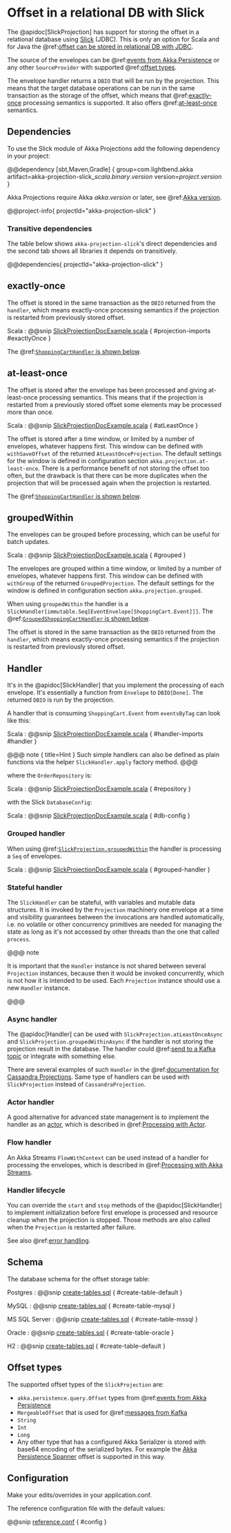 # Offset in a relational DB with Slick

The @apidoc[SlickProjection] has support for storing the offset in a relational database using
[Slick](http://scala-slick.org) (JDBC). This is only an option for Scala and for Java the
@ref:[offset can be stored in relational DB with JDBC](jdbc.md).

The source of the envelopes can be @ref:[events from Akka Persistence](eventsourced.md) or any other `SourceProvider`
with supported @ref:[offset types](#offset-types).

The envelope handler returns a `DBIO` that will be run by the projection. This means that the target database
operations can be run in the same transaction as the storage of the offset, which means that @ref:[exactly-once](#exactly-once)
processing semantics is supported. It also offers @ref:[at-least-once](#at-least-once) semantics.

## Dependencies

To use the Slick module of Akka Projections add the following dependency in your project:

@@dependency [sbt,Maven,Gradle] {
  group=com.lightbend.akka
  artifact=akka-projection-slick_$scala.binary.version$
  version=$project.version$
}

Akka Projections require Akka $akka.version$ or later, see @ref:[Akka version](overview.md#akka-version).

@@project-info{ projectId="akka-projection-slick" }

### Transitive dependencies

The table below shows `akka-projection-slick`'s direct dependencies and the second tab shows all libraries it depends on transitively.

@@dependencies{ projectId="akka-projection-slick" }

## exactly-once

The offset is stored in the same transaction as the `DBIO` returned from the `handler`, which means exactly-once
processing semantics if the projection is restarted from previously stored offset.

Scala
:  @@snip [SlickProjectionDocExample.scala](/examples/src/test/scala/docs/slick/SlickProjectionDocExample.scala) { #projection-imports #exactlyOnce }

The @ref:[`ShoppingCartHandler` is shown below](#handler).

## at-least-once

The offset is stored after the envelope has been processed and giving at-least-once processing semantics.
This means that if the projection is restarted from a previously stored offset some elements may be processed more
than once.

Scala
:  @@snip [SlickProjectionDocExample.scala](/examples/src/test/scala/docs/slick/SlickProjectionDocExample.scala) { #atLeastOnce }

The offset is stored after a time window, or limited by a number of envelopes, whatever happens first.
This window can be defined with `withSaveOffset` of the returned `AtLeastOnceProjection`.
The default settings for the window is defined in configuration section `akka.projection.at-least-once`.
There is a performance benefit of not storing the offset too often, but the drawback is that there can be more
duplicates when the projection that will be processed again when the projection is restarted.

The @ref:[`ShoppingCartHandler` is shown below](#handler).

## groupedWithin

The envelopes can be grouped before processing, which can be useful for batch updates.

Scala
:  @@snip [SlickProjectionDocExample.scala](/examples/src/test/scala/docs/slick/SlickProjectionDocExample.scala) { #grouped }

The envelopes are grouped within a time window, or limited by a number of envelopes, whatever happens first.
This window can be defined with `withGroup` of the returned `GroupedProjection`. The default settings for
the window is defined in configuration section `akka.projection.grouped`.

When using `groupedWithin` the handler is a `SlickHandler[immutable.Seq[EventEnvelope[ShoppingCart.Event]]]`.
The @ref:[`GroupedShoppingCartHandler` is shown below](#grouped-handler).

The offset is stored in the same transaction as the `DBIO` returned from the `handler`, which means exactly-once
processing semantics if the projection is restarted from previously stored offset.

## Handler

It's in the @apidoc[SlickHandler] that you implement the processing of each envelope. It's essentially a function
from `Envelope` to `DBIO[Done]`. The returned `DBIO` is run by the projection.

A handler that is consuming `ShoppingCart.Event` from `eventsByTag` can look like this:

Scala
:  @@snip [SlickProjectionDocExample.scala](/examples/src/test/scala/docs/slick/SlickProjectionDocExample.scala) { #handler-imports #handler }

@@@ note { title=Hint }
Such simple handlers can also be defined as plain functions via the helper `SlickHandler.apply` factory method.
@@@

where the `OrderRepository` is:

Scala
:  @@snip [SlickProjectionDocExample.scala](/examples/src/test/scala/docs/slick/SlickProjectionDocExample.scala) { #repository }

with the Slick `DatabaseConfig`:

Scala
:  @@snip [SlickProjectionDocExample.scala](/examples/src/test/scala/docs/slick/SlickProjectionDocExample.scala) { #db-config }


### Grouped handler

When using @ref:[`SlickProjection.groupedWithin`](#groupedwithin) the handler is processing a `Seq` of envelopes.

Scala
:  @@snip [SlickProjectionDocExample.scala](/examples/src/test/scala/docs/slick/SlickProjectionDocExample.scala) { #grouped-handler }

### Stateful handler

The `SlickHandler` can be stateful, with variables and mutable data structures. It is invoked by the `Projection` machinery
one envelope at a time and visibility guarantees between the invocations are handled automatically, i.e. no volatile
or other concurrency primitives are needed for managing the state as long as it's not accessed by other threads
than the one that called `process`.

@@@ note

It is important that the `Handler` instance is not shared between several `Projection` instances,
because then it would be invoked concurrently, which is not how it is intended to be used. Each `Projection`
instance should use a new `Handler` instance.  

@@@

### Async handler

The @apidoc[Handler] can be used with `SlickProjection.atLeastOnceAsync` and 
`SlickProjection.groupedWithinAsync` if the handler is not storing the projection result in the database.
The handler could @ref:[send to a Kafka topic](kafka.md#sending-to-kafka) or integrate with something else.

There are several examples of such `Handler` in the @ref:[documentation for Cassandra Projections](cassandra.md#handler).
Same type of handlers can be used with `SlickProjection` instead of `CassandraProjection`.

### Actor handler

A good alternative for advanced state management is to implement the handler as an [actor](https://doc.akka.io/docs/akka/current/typed/actors.html),
which is described in @ref:[Processing with Actor](actor.md).

### Flow handler

An Akka Streams `FlowWithContext` can be used instead of a handler for processing the envelopes,
which is described in @ref:[Processing with Akka Streams](flow.md).

### Handler lifecycle

You can override the `start` and `stop` methods of the @apidoc[SlickHandler] to implement initialization
before first envelope is processed and resource cleanup when the projection is stopped.
Those methods are also called when the `Projection` is restarted after failure.

See also @ref:[error handling](error.md).

## Schema

The database schema for the offset storage table:

Postgres
:  @@snip [create-tables.sql](/examples/src/test/resources/create-tables.sql) { #create-table-default }

MySQL
:  @@snip [create-tables.sql](/examples/src/test/resources/create-tables.sql) { #create-table-mysql }

MS SQL Server
:  @@snip [create-tables.sql](/examples/src/test/resources/create-tables.sql) { #create-table-mssql }

Oracle
:  @@snip [create-tables.sql](/examples/src/test/resources/create-tables.sql) { #create-table-oracle }

H2
:  @@snip [create-tables.sql](/examples/src/test/resources/create-tables.sql) { #create-table-default }


## Offset types

The supported offset types of the `SlickProjection` are:

* `akka.persistence.query.Offset` types from @ref:[events from Akka Persistence](eventsourced.md)
* `MergeableOffset` that is used for @ref:[messages from Kafka](kafka.md)
* `String`
* `Int`
* `Long`
* Any other type that has a configured Akka Serializer is stored with base64 encoding of the serialized bytes.
  For example the [Akka Persistence Spanner](https://doc.akka.io/docs/akka-persistence-spanner/current/) offset
  is supported in this way.

## Configuration

Make your edits/overrides in your application.conf.

The reference configuration file with the default values:

@@snip [reference.conf](/akka-projection-slick/src/main/resources/reference.conf) { #config }
